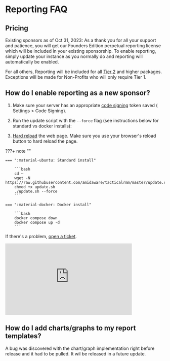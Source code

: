 # Reporting FAQ

## Pricing

Existing sponsors as of Oct 31, 2023: As a thank you for all your support and patience, you will get our Founders Edition perpetual reporting license which will be included in your existing sponsorship. To enable reporting, simply update your instance as you normally do and reporting will automatically be enabled.

For all others, Reporting will be included for all [Tier 2](../../../sponsor.md#sponsor-with-stripe-or-paypal) and higher packages. Exceptions will be made for Non-Profits who will only require Tier 1.

## How do I enable reporting as a new sponsor?

1. Make sure your server has an appropriate [code signing](../../../code_signing.md) token saved ( Settings > Code Signing).

2. Run the update script with the `--force` flag (see instructions below for standard vs docker installs):

3. [Hard reload](https://help.codehs.com/en/articles/4951972-how-to-clear-your-browser-cache-and-hard-refresh) the web page. Make sure you use your browser's reload button to hard reload the page.

???+ note ""

    === ":material-ubuntu: Standard install"

        ```bash
        cd ~
        wget -N https://raw.githubusercontent.com/amidaware/tacticalrmm/master/update.sh
        chmod +x update.sh
        ./update.sh --force
        ```

    === ":material-docker: Docker install"

        ```bash
        docker compose down
        docker compose up -d
        ```

If there's a problem, [open a ticket](https://support.amidaware.com).

<div class="video-wrapper">
  <iframe width="400" height="225" src="https://www.youtube.com/embed/etXFk_bW1L8" frameborder="0" allowfullscreen></iframe>
</div>

## How do I add charts/graphs to my report templates?

A bug was discovered with the chart/graph implementation right before release and it had to be pulled. It wil be released in a future update.
